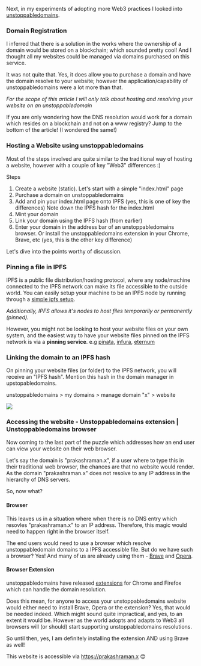 Next, in my experiments of adopting more Web3 practices I looked into [unstoppabledomains](https://unstoppabledomains.com/).

### Domain Registration

I inferred that there is a solution in the works where the ownership of a domain would be stored on a blockchain; which sounded pretty cool! And I thought all my websites could be managed via domains purchased on this service.

It was not quite that. Yes, it does allow you to purchase a domain and have the domain resolve to your website; however the application/capability of unstoppabledomains were a lot more than that.

_For the scope of this article I will only talk about hosting and resolving your website on an unstoppabledomain_

If you are only wondering how the DNS resolution would work for a domain which resides on a blockchain and not on a www registry? Jump to the bottom of the article! (I wondered the same!)

### Hosting a Website using unstoppabledomains

Most of the steps involved are quite similar to the traditional way of hosting a website, however with a couple of key "Web3" differences :)

Steps

1. Create a website (static). Let's start with a simple "index.html" page
1. Purchase a domain on unstoppabledomains
1. Add and pin your index.html page onto IPFS (yes, this is one of key the differences)
    Note down the IPFS hash for the index.html
1. Mint your domain
1. Link your domain using the IPFS hash (from earlier)
1. Enter your domain in the address bar of an unstoppabledomains browser. Or install the unstoppabledomains extension in your Chrome, Brave, etc (yes, this is the other key difference)

Let's dive into the points worthy of discussion.

### Pinning a file in IPFS

IPFS is a public file distribution/hosting protocol, where any node/machine connected to the IPFS network can make its file accessible to the outside world. You can easily setup your machine to be an IPFS node by running through a [simple ipfs setup](https://docs.ipfs.io/how-to/command-line-quick-start/#prerequisites).

_Additionally, IPFS allows it's nodes to host files temporarily or permanently (pinned)._

However, you might not be looking to host your website files on your own system, and the easiest way to have your website files pinned on the IPFS network is via a **pinning service**. e.g [pinata](https://www.pinata.cloud/), [infura](https://infura.io/product/ipfs), [eternum](https://www.eternum.io/)

### Linking the domain to an IPFS hash

On pinning your website files (or folder) to the IPFS network, you will receive an "IPFS hash". Mention this hash in the domain manager in upstopabledomains.

unstoppabledomains > my domains > manage domain "x" > website

![](https://gateway.pinata.cloud/ipfs/Qmdr8r1hFYrRxugPeK6WDe9pue4huDNN1Y7cq8LboZEQke)


### Accessing the website - Unstoppabledomains extension | Unstoppabledomains browser

Now coming to the last part of the puzzle which addresses how an end user can view your website on their web browser. 

Let's say the domain is "prakashraman.x", if a user where to type this in their traditional web browser, the chances are that no website would render. As the domain "prakashraman.x" does not resolve to any IP address in the hierarchy of DNS servers. 

So, now what? 

#### Browser
This leaves us in a situation where when there is no DNS entry which resovles "prakashraman.x" to an IP address. Therefore, this magic would need to happen right in the browser itself. 

The end users would need to use a browser which resolve unstoppabledomain domains to a IPFS accessible file. But do we have such a browser? Yes! And many of us are already using them - [Brave](https://brave.com/) and [Opera](https://www.opera.com/).

#### Browser Extension
unstoppabledomains have released [extensions](https://unstoppabledomains.com/extension) for Chrome and Firefox which can handle the domain resolution. 

Does this mean, for anyone to access your unstoppabledomains website would either need to install Brave, Opera or the extension? Yes, that would be needed indeed. Which might sound quite impractical, and yes, to an extent it would be. However as the world adopts and adapts to Web3 all browsers will (or should) start supporting unstoppabledomains resolutions. 

So until then, yes, I am definitely installing the extension AND using Brave as well!

This website is accessible via https://prakashraman.x 😊
